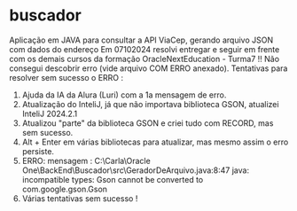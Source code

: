 # buscador
Aplicação em JAVA para consultar a API ViaCep, gerando arquivo JSON com dados do endereço
Em 07102024 resolvi entregar e seguir em frente com os demais cursos da formação OracleNextEducation - Turma7 !!
Não consegui descobrir erro (vide arquivo COM ERRO anexado).
Tentativas para resolver sem sucesso o ERRO :
1) Ajuda da IA da Alura (Luri) com a 1a mensagem de erro.
1) Atualização do InteliJ, já que não importava biblioteca GSON, atualizei InteliJ 2024.2.1
2) Atualizou "parte" da biblioteca GSON e criei tudo com RECORD, mas sem sucesso.
3) Alt + Enter em várias bibliotecas para atualizar, mas mesmo assim o erro persiste.
4) ERRO: mensagem : C:\Carla\Oracle One\BackEnd\Buscador\src\GeradorDeArquivo.java:8:47
java: incompatible types: Gson cannot be converted to com.google.gson.Gson
5) Várias tentativas sem sucesso ! 
